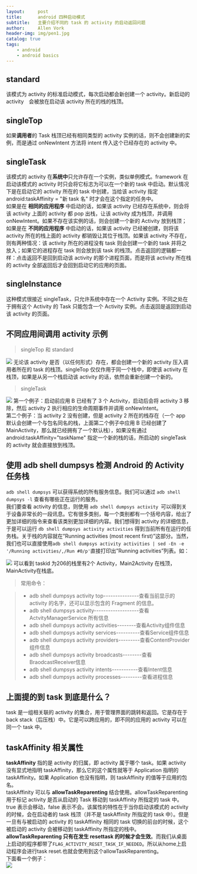 ```yaml
---
layout:     post
title:      android 四种启动模式
subtitle:   主要介绍不同的 task 的 activity 的启动返回问题
author:     Allen Vork
header-img: img/pen1.jpg
catalog: true
tags:
    - android
    - android basics    
---
```


## standard
该模式为 activity 的标准启动模式，每次启动都会新创建一个 activity。新启动的 activity　会被放在启动该 activity 所在的栈的栈顶。

## singleTop
如果**调用者**的 Task 栈顶已经有相同类型的 activity 实例的话，则不会创建新的实例，而是通过 onNewIntent 方法将 intent 传入这个已经存在的 activity 中。

## singleTask 
该模式的 activity 在**系统中**只允许存在一个实例，类似单例模式。framework 在启动该模式的 activity 时只会将它标志为可以在一个新的 task 中启动。默认情况下是在启动它的 activity 所在的 task 中创建，当给该 activity 指定 android:taskAffinity = "新 task 名" 时才会在这个指定的任务中。    
如果是在 **相同的应用程序** 中启动的话，如果该 activity 已经存在系统中，则会将该 activity 上面的 activity 都 pop 出栈，让该 activity 成为栈顶，并调用 onNewIntent。如果不存在该实例的话，则会创建一个新的 Activity 放到栈顶；    
如果是在 **不同的应用程序** 中启动的话，如果该 activity 已经被创建，则将该 activity 所在的栈上面的 activity 都销毁让其位于栈顶。如果该 activity 不存在，则有两种情况：该 activity 所在的进程没有 task 则会创建一个新的 task 并将之放入；如果它的进程存在 task 则会放到该 task 的栈顶。点击返回的逻辑都一样：点击返回不是回到启动该 activity 的那个进程页面，而是将该 activity 所在栈的 activity 全部返回后才会回到启动它的应用的页面。

## singleInstance
这种模式很接近 singleTask，只允许系统中存在一个 Activity 实例。不同之处在于拥有这个 Activity 的 Task 只能包含一个 Activity 实例。点击返回是返回到启动该 activity 的页面。

## 不同应用间调用 activity 示例
> singleTop 和 standard

![]({{site.url}}/img/android/basic/launchmode/singletop.png) 
无论该 activity 是否（以任何形式）存在，都会创建一个新的 activity 压入调用者所在的 task 的栈顶。singleTop 仅仅作用于同一个栈中，即使该 activity 在栈顶，如果是从另一个栈启动该 activity 的话，依然会重新创建一个新的。

> singleTask

![]({{site.url}}/img/android/basic/launchmode/singletask.png) 
第一个例子：启动前应用 B 已经有了 3 个 Activity，启动后会将 activity 3 移除，然后 activity 2 执行相应的生命周期事件并调用 onNewIntent。    
第二个例子：当 activity 2 没有创建，但是 activity 2 所在的栈存在（一个 app 默认会创建一个与包名同名的栈，上面第二个例子中应用 B 已经创建了 MainActivity，那么就已经拥有了一个默认栈），如果没有通过 android:taskAffinity="taskName" 指定一个新的栈的话，所启动的 singleTask 的 activity 就会直接放到栈顶。

## 使用 adb shell dumpsys 检测 Android 的 Activity 任务栈
`adb shell dumpsys` 可以获得系统的所有服务信息。我们可以通过 `adb shell dumpsys -l` 查看有哪些正在运行的服务。    
我们要查看 activity 的信息，则使用 `adb shell dumpsys activity `可以得到关于设备非常长的一段讯息。它有很多类别，每一个类别都有一个括号内容，给出了更加详细的指令来查看该类别更加详细的内容。我们想得到 activity 的详细信息，于是可以运行 `db shell dumpsys activity activities` 得到当前所有在运行的任务栈。关于栈的内容就在”Running activities (most recent first)”这部分。当然，我们也可以直接使用`adb shell dumpsys activity activities | sed -En -e '/Running activities/,/Run #0/p'`直接打印出”Running activities”列表。如：

![]({{site.url}}/img/android/basic/launchmode/activitytask.png) 
可以看到 taskid 为206的栈里有2个 Activity，Main2Activity 在栈顶，MainActivity在栈底。    

> 常用命令：    

> + adb shell dumpsys activity top---------------查看当前显示的 activity 的名字，还可以显示包含的 Fragment 的信息。
> + adb shell dumpsys activity-------------------查看ActvityManagerService 所有信息
> + adb shell dumpsys activity activities--------查看Activity组件信息
> + adb shell dumpsys activity services----------查看Service组件信息
> + adb shell dumpsys activity providers---------查看ContentProvider组件信息
> + adb shell dumpsys activity broadcasts--------查看BraodcastReceiver信息
> + adb shell dumpsys activity intents-----------查看Intent信息
> + adb shell dumpsys activity processes---------查看进程信息

## 上面提的到 task 到底是什么？
task 是一组相关联的 activity 的集合，用于管理界面的跳转和返回。它是存在于 back stack（后压栈）中。它是可以跨应用的，即不同的应用的 activity 可以在同一个 task 中。

## taskAffinity 相关属性
**taskAffinity** 指的是 activity 的归属，即 activity 属于哪个 task。如果 activity 没有显式地指明 taskAffinity，那么它的这个属性就等于 Application 指明的 taskAffinity。如果 Application 也没有指明，则 taskAffinity 的值等于应用的包名。     
taskAffinity 可以与 **allowTaskReparenting** 结合使用。allowTaskReparenting 用于标记 activity 是否从启动的 Task 移动到 taskAffinity 所指定的 task 中。true 表示会移动，false 表示不会。该属性的特性在于当你启动该模式的 activity 的时候，会在启动者的 task 栈顶（并不是 taskAffinity 所指定的 task 中）。但是一旦有与被启动的 activity 的 taskAffinity 相同的 task 切换的前台的时候，这个被启动的 activity 会被移动到 taskAffinity 所指定的栈中。    
**allowTaskReparenting 只有在发生 resettask 的时候才会生效**。而我们从桌面上启动的程序都带了`FLAG_ACTIVITY_RESET_TASK_IF_NEEDED`。所以从home上启动程序会进行task reset.也就会使用到这个allowTaskReparenting。    
下面看一个例子：    
![]({{site.url}}/img/android/basic/launchmode/allowtaskreparenting.png) 
